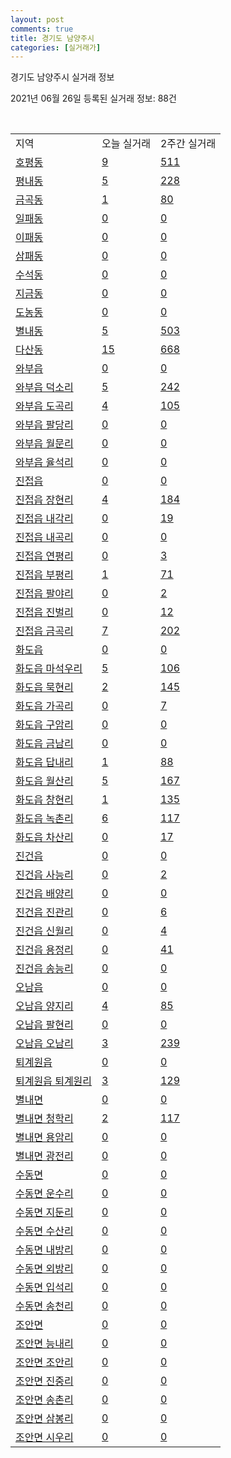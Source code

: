 ```yaml
---
layout: post
comments: true
title: 경기도 남양주시
categories: [실거래가]
---
```


경기도 남양주시 실거래 정보

2021년 06월 26일 등록된 실거래 정보: 88건

<script type="text/javascript">
  google.charts.load('current', {'packages':['corechart']});
  google.charts.setOnLoadCallback(drawChart);

  function drawChart() {
    var data = google.visualization.arrayToDataTable([['거래일', '매매', '전월세', '전매'], ['2021-02', 3, 47, 0], ['2021-03', 10, 271, 1], ['2021-04', 392, 649, 15], ['2021-05', 679, 1043, 35], ['2021-06', 231, 844, 15]]);

    var options = {
      title: '최근 유형별 거래량 추이',
      legend: { position: 'bottom' }
    };

    var chart = new google.visualization.LineChart(document.getElementById('columnchart_material'));
    chart.draw(data, (options));
  }
</script>

<div id="columnchart_material" style="width: 450px; margin-left: -35px"></div>
<br>
<table class="sortable">
  <tr>
    <td>지역</td>
    <td>오늘 실거래</td>
    <td>2주간 실거래</td>
  </tr>

  
  <tr class="item">
    <td><a href="4136010100.html">호평동</a></td>
    <td><a href="4136010100.html">9</a></td>
    <td><a href="4136010100.html">511</a></td>
  </tr>
    

  <tr class="item">
    <td><a href="4136010200.html">평내동</a></td>
    <td><a href="4136010200.html">5</a></td>
    <td><a href="4136010200.html">228</a></td>
  </tr>
    

  <tr class="item">
    <td><a href="4136010300.html">금곡동</a></td>
    <td><a href="4136010300.html">1</a></td>
    <td><a href="4136010300.html">80</a></td>
  </tr>
    

  <tr class="item">
    <td><a href="4136010400.html">일패동</a></td>
    <td><a href="4136010400.html">0</a></td>
    <td><a href="4136010400.html">0</a></td>
  </tr>
    

  <tr class="item">
    <td><a href="4136010500.html">이패동</a></td>
    <td><a href="4136010500.html">0</a></td>
    <td><a href="4136010500.html">0</a></td>
  </tr>
    

  <tr class="item">
    <td><a href="4136010600.html">삼패동</a></td>
    <td><a href="4136010600.html">0</a></td>
    <td><a href="4136010600.html">0</a></td>
  </tr>
    

  <tr class="item">
    <td><a href="4136010800.html">수석동</a></td>
    <td><a href="4136010800.html">0</a></td>
    <td><a href="4136010800.html">0</a></td>
  </tr>
    

  <tr class="item">
    <td><a href="4136010900.html">지금동</a></td>
    <td><a href="4136010900.html">0</a></td>
    <td><a href="4136010900.html">0</a></td>
  </tr>
    

  <tr class="item">
    <td><a href="4136011000.html">도농동</a></td>
    <td><a href="4136011000.html">0</a></td>
    <td><a href="4136011000.html">0</a></td>
  </tr>
    

  <tr class="item">
    <td><a href="4136011100.html">별내동</a></td>
    <td><a href="4136011100.html">5</a></td>
    <td><a href="4136011100.html">503</a></td>
  </tr>
    

  <tr class="item">
    <td><a href="4136011200.html">다산동</a></td>
    <td><a href="4136011200.html">15</a></td>
    <td><a href="4136011200.html">668</a></td>
  </tr>
    

  <tr class="item">
    <td><a href="4136025000.html">와부읍</a></td>
    <td><a href="4136025000.html">0</a></td>
    <td><a href="4136025000.html">0</a></td>
  </tr>
    

  <tr class="item">
    <td><a href="4136025021.html">와부읍 덕소리</a></td>
    <td><a href="4136025021.html">5</a></td>
    <td><a href="4136025021.html">242</a></td>
  </tr>
    

  <tr class="item">
    <td><a href="4136025022.html">와부읍 도곡리</a></td>
    <td><a href="4136025022.html">4</a></td>
    <td><a href="4136025022.html">105</a></td>
  </tr>
    

  <tr class="item">
    <td><a href="4136025023.html">와부읍 팔당리</a></td>
    <td><a href="4136025023.html">0</a></td>
    <td><a href="4136025023.html">0</a></td>
  </tr>
    

  <tr class="item">
    <td><a href="4136025024.html">와부읍 월문리</a></td>
    <td><a href="4136025024.html">0</a></td>
    <td><a href="4136025024.html">0</a></td>
  </tr>
    

  <tr class="item">
    <td><a href="4136025025.html">와부읍 율석리</a></td>
    <td><a href="4136025025.html">0</a></td>
    <td><a href="4136025025.html">0</a></td>
  </tr>
    

  <tr class="item">
    <td><a href="4136025300.html">진접읍</a></td>
    <td><a href="4136025300.html">0</a></td>
    <td><a href="4136025300.html">0</a></td>
  </tr>
    

  <tr class="item">
    <td><a href="4136025321.html">진접읍 장현리</a></td>
    <td><a href="4136025321.html">4</a></td>
    <td><a href="4136025321.html">184</a></td>
  </tr>
    

  <tr class="item">
    <td><a href="4136025322.html">진접읍 내각리</a></td>
    <td><a href="4136025322.html">0</a></td>
    <td><a href="4136025322.html">19</a></td>
  </tr>
    

  <tr class="item">
    <td><a href="4136025323.html">진접읍 내곡리</a></td>
    <td><a href="4136025323.html">0</a></td>
    <td><a href="4136025323.html">0</a></td>
  </tr>
    

  <tr class="item">
    <td><a href="4136025324.html">진접읍 연평리</a></td>
    <td><a href="4136025324.html">0</a></td>
    <td><a href="4136025324.html">3</a></td>
  </tr>
    

  <tr class="item">
    <td><a href="4136025325.html">진접읍 부평리</a></td>
    <td><a href="4136025325.html">1</a></td>
    <td><a href="4136025325.html">71</a></td>
  </tr>
    

  <tr class="item">
    <td><a href="4136025326.html">진접읍 팔야리</a></td>
    <td><a href="4136025326.html">0</a></td>
    <td><a href="4136025326.html">2</a></td>
  </tr>
    

  <tr class="item">
    <td><a href="4136025327.html">진접읍 진벌리</a></td>
    <td><a href="4136025327.html">0</a></td>
    <td><a href="4136025327.html">12</a></td>
  </tr>
    

  <tr class="item">
    <td><a href="4136025328.html">진접읍 금곡리</a></td>
    <td><a href="4136025328.html">7</a></td>
    <td><a href="4136025328.html">202</a></td>
  </tr>
    

  <tr class="item">
    <td><a href="4136025600.html">화도읍</a></td>
    <td><a href="4136025600.html">0</a></td>
    <td><a href="4136025600.html">0</a></td>
  </tr>
    

  <tr class="item">
    <td><a href="4136025621.html">화도읍 마석우리</a></td>
    <td><a href="4136025621.html">5</a></td>
    <td><a href="4136025621.html">106</a></td>
  </tr>
    

  <tr class="item">
    <td><a href="4136025622.html">화도읍 묵현리</a></td>
    <td><a href="4136025622.html">2</a></td>
    <td><a href="4136025622.html">145</a></td>
  </tr>
    

  <tr class="item">
    <td><a href="4136025623.html">화도읍 가곡리</a></td>
    <td><a href="4136025623.html">0</a></td>
    <td><a href="4136025623.html">7</a></td>
  </tr>
    

  <tr class="item">
    <td><a href="4136025624.html">화도읍 구암리</a></td>
    <td><a href="4136025624.html">0</a></td>
    <td><a href="4136025624.html">0</a></td>
  </tr>
    

  <tr class="item">
    <td><a href="4136025625.html">화도읍 금남리</a></td>
    <td><a href="4136025625.html">0</a></td>
    <td><a href="4136025625.html">0</a></td>
  </tr>
    

  <tr class="item">
    <td><a href="4136025626.html">화도읍 답내리</a></td>
    <td><a href="4136025626.html">1</a></td>
    <td><a href="4136025626.html">88</a></td>
  </tr>
    

  <tr class="item">
    <td><a href="4136025627.html">화도읍 월산리</a></td>
    <td><a href="4136025627.html">5</a></td>
    <td><a href="4136025627.html">167</a></td>
  </tr>
    

  <tr class="item">
    <td><a href="4136025628.html">화도읍 창현리</a></td>
    <td><a href="4136025628.html">1</a></td>
    <td><a href="4136025628.html">135</a></td>
  </tr>
    

  <tr class="item">
    <td><a href="4136025629.html">화도읍 녹촌리</a></td>
    <td><a href="4136025629.html">6</a></td>
    <td><a href="4136025629.html">117</a></td>
  </tr>
    

  <tr class="item">
    <td><a href="4136025630.html">화도읍 차산리</a></td>
    <td><a href="4136025630.html">0</a></td>
    <td><a href="4136025630.html">17</a></td>
  </tr>
    

  <tr class="item">
    <td><a href="4136025900.html">진건읍</a></td>
    <td><a href="4136025900.html">0</a></td>
    <td><a href="4136025900.html">0</a></td>
  </tr>
    

  <tr class="item">
    <td><a href="4136025921.html">진건읍 사능리</a></td>
    <td><a href="4136025921.html">0</a></td>
    <td><a href="4136025921.html">2</a></td>
  </tr>
    

  <tr class="item">
    <td><a href="4136025922.html">진건읍 배양리</a></td>
    <td><a href="4136025922.html">0</a></td>
    <td><a href="4136025922.html">0</a></td>
  </tr>
    

  <tr class="item">
    <td><a href="4136025923.html">진건읍 진관리</a></td>
    <td><a href="4136025923.html">0</a></td>
    <td><a href="4136025923.html">6</a></td>
  </tr>
    

  <tr class="item">
    <td><a href="4136025924.html">진건읍 신월리</a></td>
    <td><a href="4136025924.html">0</a></td>
    <td><a href="4136025924.html">4</a></td>
  </tr>
    

  <tr class="item">
    <td><a href="4136025925.html">진건읍 용정리</a></td>
    <td><a href="4136025925.html">0</a></td>
    <td><a href="4136025925.html">41</a></td>
  </tr>
    

  <tr class="item">
    <td><a href="4136025926.html">진건읍 송능리</a></td>
    <td><a href="4136025926.html">0</a></td>
    <td><a href="4136025926.html">0</a></td>
  </tr>
    

  <tr class="item">
    <td><a href="4136026200.html">오남읍</a></td>
    <td><a href="4136026200.html">0</a></td>
    <td><a href="4136026200.html">0</a></td>
  </tr>
    

  <tr class="item">
    <td><a href="4136026221.html">오남읍 양지리</a></td>
    <td><a href="4136026221.html">4</a></td>
    <td><a href="4136026221.html">85</a></td>
  </tr>
    

  <tr class="item">
    <td><a href="4136026222.html">오남읍 팔현리</a></td>
    <td><a href="4136026222.html">0</a></td>
    <td><a href="4136026222.html">0</a></td>
  </tr>
    

  <tr class="item">
    <td><a href="4136026223.html">오남읍 오남리</a></td>
    <td><a href="4136026223.html">3</a></td>
    <td><a href="4136026223.html">239</a></td>
  </tr>
    

  <tr class="item">
    <td><a href="4136026500.html">퇴계원읍</a></td>
    <td><a href="4136026500.html">0</a></td>
    <td><a href="4136026500.html">0</a></td>
  </tr>
    

  <tr class="item">
    <td><a href="4136026521.html">퇴계원읍 퇴계원리</a></td>
    <td><a href="4136026521.html">3</a></td>
    <td><a href="4136026521.html">129</a></td>
  </tr>
    

  <tr class="item">
    <td><a href="4136031000.html">별내면</a></td>
    <td><a href="4136031000.html">0</a></td>
    <td><a href="4136031000.html">0</a></td>
  </tr>
    

  <tr class="item">
    <td><a href="4136031021.html">별내면 청학리</a></td>
    <td><a href="4136031021.html">2</a></td>
    <td><a href="4136031021.html">117</a></td>
  </tr>
    

  <tr class="item">
    <td><a href="4136031022.html">별내면 용암리</a></td>
    <td><a href="4136031022.html">0</a></td>
    <td><a href="4136031022.html">0</a></td>
  </tr>
    

  <tr class="item">
    <td><a href="4136031023.html">별내면 광전리</a></td>
    <td><a href="4136031023.html">0</a></td>
    <td><a href="4136031023.html">0</a></td>
  </tr>
    

  <tr class="item">
    <td><a href="4136034000.html">수동면</a></td>
    <td><a href="4136034000.html">0</a></td>
    <td><a href="4136034000.html">0</a></td>
  </tr>
    

  <tr class="item">
    <td><a href="4136034021.html">수동면 운수리</a></td>
    <td><a href="4136034021.html">0</a></td>
    <td><a href="4136034021.html">0</a></td>
  </tr>
    

  <tr class="item">
    <td><a href="4136034022.html">수동면 지둔리</a></td>
    <td><a href="4136034022.html">0</a></td>
    <td><a href="4136034022.html">0</a></td>
  </tr>
    

  <tr class="item">
    <td><a href="4136034023.html">수동면 수산리</a></td>
    <td><a href="4136034023.html">0</a></td>
    <td><a href="4136034023.html">0</a></td>
  </tr>
    

  <tr class="item">
    <td><a href="4136034024.html">수동면 내방리</a></td>
    <td><a href="4136034024.html">0</a></td>
    <td><a href="4136034024.html">0</a></td>
  </tr>
    

  <tr class="item">
    <td><a href="4136034025.html">수동면 외방리</a></td>
    <td><a href="4136034025.html">0</a></td>
    <td><a href="4136034025.html">0</a></td>
  </tr>
    

  <tr class="item">
    <td><a href="4136034026.html">수동면 입석리</a></td>
    <td><a href="4136034026.html">0</a></td>
    <td><a href="4136034026.html">0</a></td>
  </tr>
    

  <tr class="item">
    <td><a href="4136034027.html">수동면 송천리</a></td>
    <td><a href="4136034027.html">0</a></td>
    <td><a href="4136034027.html">0</a></td>
  </tr>
    

  <tr class="item">
    <td><a href="4136036000.html">조안면</a></td>
    <td><a href="4136036000.html">0</a></td>
    <td><a href="4136036000.html">0</a></td>
  </tr>
    

  <tr class="item">
    <td><a href="4136036021.html">조안면 능내리</a></td>
    <td><a href="4136036021.html">0</a></td>
    <td><a href="4136036021.html">0</a></td>
  </tr>
    

  <tr class="item">
    <td><a href="4136036022.html">조안면 조안리</a></td>
    <td><a href="4136036022.html">0</a></td>
    <td><a href="4136036022.html">0</a></td>
  </tr>
    

  <tr class="item">
    <td><a href="4136036023.html">조안면 진중리</a></td>
    <td><a href="4136036023.html">0</a></td>
    <td><a href="4136036023.html">0</a></td>
  </tr>
    

  <tr class="item">
    <td><a href="4136036024.html">조안면 송촌리</a></td>
    <td><a href="4136036024.html">0</a></td>
    <td><a href="4136036024.html">0</a></td>
  </tr>
    

  <tr class="item">
    <td><a href="4136036025.html">조안면 삼봉리</a></td>
    <td><a href="4136036025.html">0</a></td>
    <td><a href="4136036025.html">0</a></td>
  </tr>
    

  <tr class="item">
    <td><a href="4136036026.html">조안면 시우리</a></td>
    <td><a href="4136036026.html">0</a></td>
    <td><a href="4136036026.html">0</a></td>
  </tr>
    


</table>


    